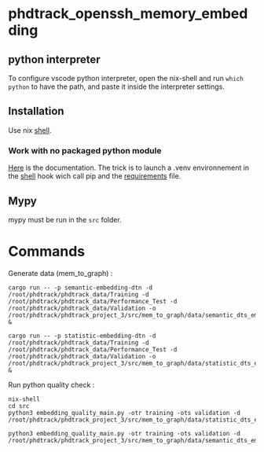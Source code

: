 # phdtrack_openssh_memory_embedding

## python interpreter

To configure vscode python interpreter, open the nix-shell and run `which python` to have the path, and paste it inside the interpreter settings.

## Installation

Use nix [shell](https://ryantm.github.io/nixpkgs/languages-frameworks/python/).

### Work with no packaged python module

[Here](https://github.com/NixOS/nixpkgs/blob/49829a9adedc4d2c1581cc9a4294ecdbff32d993/doc/languages-frameworks/python.section.md#how-to-consume-python-modules-using-pip-in-a-virtual-environment-like-i-am-used-to-on-other-operating-systems-how-to-consume-python-modules-using-pip-in-a-virtual-environment-like-i-am-used-to-on-other-operating-systems) is the documentation. The trick is to launch a .venv environnement in the [shell](shell.nix) hook wich call pip and the [requirements](requirements.txt) file.

## Mypy

mypy must be run in the `src` folder.

# Commands

Generate data (mem_to_graph) :

```shell
cargo run -- -p semantic-embedding-dtn -d /root/phdtrack/phdtrack_data/Training -d /root/phdtrack/phdtrack_data/Performance_Test -d /root/phdtrack/phdtrack_data/Validation -o /root/phdtrack/phdtrack_project_3/src/mem_to_graph/data/semantic_dts_embedding &

cargo run -- -p statistic-embedding-dtn -d /root/phdtrack/phdtrack_data/Training -d /root/phdtrack/phdtrack_data/Performance_Test -d /root/phdtrack/phdtrack_data/Validation -o /root/phdtrack/phdtrack_project_3/src/mem_to_graph/data/statistic_dts_embedding &
```

Run python quality check :

```shell
nix-shell
cd src
python3 embedding_quality_main.py -otr training -ots validation -d /root/phdtrack/phdtrack_project_3/src/mem_to_graph/data/statistic_dts_embedding

python3 embedding_quality_main.py -otr training -ots validation -d /root/phdtrack/phdtrack_project_3/src/mem_to_graph/data/semantic_dts_embedding
```
